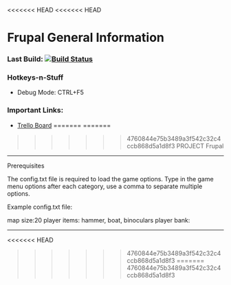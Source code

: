 <<<<<<< HEAD
<<<<<<< HEAD
# Frupal General Information

### Last Build: [![Build Status](https://travis-ci.org/a-bunch-of-people/frupal.svg?branch=master)](https://travis-ci.org/a-bunch-of-people/frupal)

### Hotkeys-n-Stuff

* Debug Mode: CTRL+F5

### Important Links:

* [Trello Board](https://trello.com/b/8XPxP34C/game)
=======
=======
>>>>>>> 4760844e75b3489a3f542c32c4ccb868d5a1d8f3
PROJECT Frupal
-------------------------------------------------------------------------------------------------------------------------------------
Prerequisites

The config.txt file is required to load the game options. Type in the game menu options after each category, use a comma to separate
multiple options.

Example config.txt file:

map size:20
player items: hammer, boat, binoculars
player bank:

-------------------------------------------------------------------------------------------------------------------------------------

<<<<<<< HEAD
>>>>>>> 4760844e75b3489a3f542c32c4ccb868d5a1d8f3
=======
>>>>>>> 4760844e75b3489a3f542c32c4ccb868d5a1d8f3
